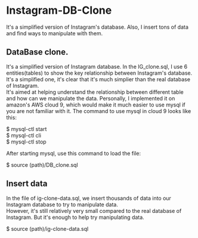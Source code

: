 # Instagram-DB-Clone
It's a simplified version of Instagram's database. Also, I insert tons of data and find ways to manipulate with them.  
## DataBase clone.
It's a simplified version of Instagram database. In the IG_clone.sql, I use 6 entities(tables) to show the key relationship between Instagram's database. It's a simplified one, it's clear that it's much simplier than the real database of Instagram.   
It's aimed at helping understand the relationship between different table and how can we manipulate the data.
Personally, I implemented it on amazon's AWS cloud 9, which would make it much easier to use mysql if you are not familiar with it.
The command to use mysql in cloud 9 looks like this:

$ mysql-ctl start  
$ mysql-ctl cli  
$ mysql-ctl stop   

After starting mysql, use this command to load the file:

$ source (path)/DB_clone.sql

## Insert data
In the file of ig-clone-data.sql, we insert thousands of data into our Instagram database to try to manipulate data.  
However, it's still relatively very small compared to the real database of Instagram. But it's enough to help try manipulating 
data.

$ source (path)/ig-clone-data.sql

